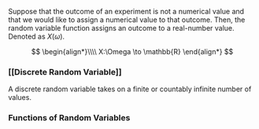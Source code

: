 Suppose that the outcome of an experiment is not a numerical value and that we would like to assign a numerical value to that outcome. Then, the random variable function assigns an outcome to a real-number value. Denoted as $X(\omega)$.

$$
\begin{align*}\\\\
X:\Omega \to \mathbb{R}
\end{align*}
$$
### [[Discrete Random Variable]]
A discrete random variable takes on a finite or countably infinite number of values.

### Functions of Random Variables
